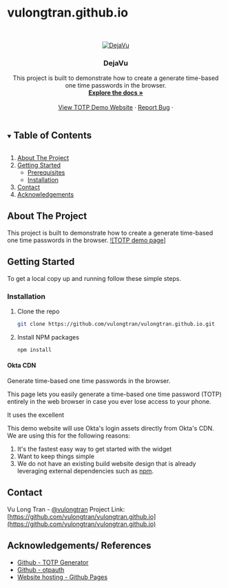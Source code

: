 # vulongtran.github.io
<!-- PROJECT LOGO -->
<br />
<p align="center">
  <a href="https://github.com/vulongtran/vulongtran.github.io">
    <img src="https://pages.vulongtran.com/images/dejavu-logo.png" alt="DejaVu">
  </a>

  <h3 align="center">DejaVu</h3>

  <p align="center">
This project is built to demonstrate how to create a generate time-based one time passwords in the browser.
    <br />
    <a href="https://github.com/vulongtran/vulongtran.github.io/totp"><strong>Explore the docs »</strong></a>
    <br />
    <br />
    <a href="https://pages.vulongtran.com/totp">View TOTP Demo Website</a>
    ·
    <a href="https://github.com/vulongtran/vulongtran.github.io/issues">Report Bug</a>
    ·
  </p>
</p>



<!-- TABLE OF CONTENTS -->
<details open="open">
  <summary><h2 style="display: inline-block">Table of Contents</h2></summary>
  <ol>
    <li>
      <a href="#about-the-project">About The Project</a>
    </li>
    <li>
      <a href="#getting-started">Getting Started</a>
      <ul>
        <li><a href="#prerequisites">Prerequisites</a></li>
        <li><a href="#installation">Installation</a></li>
      </ul>
    </li>
    <li><a href="#contact">Contact</a></li>
    <li><a href="#acknowledgements">Acknowledgements</a></li>
  </ol>
</details>



<!-- ABOUT THE PROJECT -->
## About The Project
This project is built to demonstrate how to create a generate time-based one time passwords in the browser.
[![TOTP demo page]](https://pages.vulongtran.com/totp)

<!-- GETTING STARTED -->
## Getting Started
To get a local copy up and running follow these simple steps.


### Installation

1. Clone the repo
   ```sh
   git clone https://github.com/vulongtran/vulongtran.github.io.git
   ```
2. Install NPM packages
   ```sh
   npm install
   ```


#### Okta CDN
Generate time-based one time passwords in the browser.

This page lets you easily generate a time-based one time password (TOTP) entirely in the web browser in case you ever lose access to your phone.

It uses the excellent 

This demo website will use Okta's login assets directly from Okta's CDN. We are using this for the following reasons:
1. It's the fastest easy way to get started with the widget
2. Want to keep things simple
3. We do not have an existing build website design that is already leveraging external dependencies such as [npm](https://www.npmjs.com/).




<!-- CONTACT -->
## Contact
Vu Long Tran - [@vulongtran](https://twitter.com/vulongtran)
Project Link: [https://github.com/vulongtran/vulongtran.github.io](https://github.com/vulongtran/vulongtran.github.io)


<!-- ACKNOWLEDGEMENTS -->
## Acknowledgements/ References
* [Github - TOTP Generator](https://github.com/jaden/totp-generator)
* [Github - otpauth](https://github.com/hectorm/otpauth)
* [Website hosting - Github Pages](https://pages.github.com/)

<!-- MARKDOWN LINKS & IMAGES -->
<!-- https://www.markdownguide.org/basic-syntax/#reference-style-links -->
[linkedin-url]: https://linkedin.com/in/vulongtran